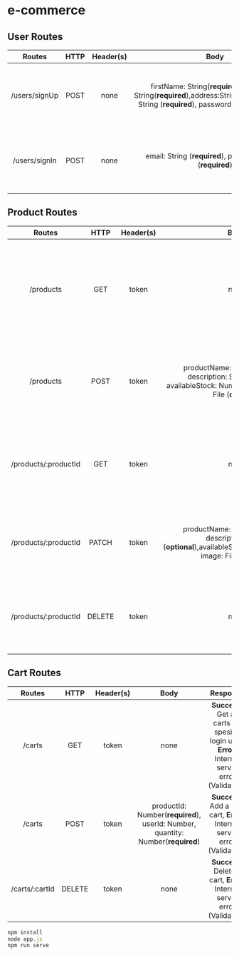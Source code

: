 # e-commerce

## User Routes
|Routes|HTTP|Header(s)|Body|Response|Description| 
|:--:|:--:|:--:|:--:|:--:|:--:|
|/users/signUp  |POST  |none|firstName: String(**required**), lastName: String(**required**),address:String(**required**),email: String (****required****),  password: String (****required****)|****Success****: Register a user, ****Error****: Internal server error (Validation)|Register a user|
|/users/signIn  |POST  |none|email: String (****required****), password: String (****required****) |****Success****: Login as a user, ****Error****: Internal server error (Validation)|Login as a user|


## Product Routes
|Routes|HTTP|Header(s)|Body|Response|Description| 
|:--:|:--:|:--:|:--:|:--:|:--:|
|/products  |GET  |token|none |****Success****: Get all products available on the market, ****Error****: Internal server error (Validation)|Get all posted products|
|/products  |POST  |token|productName: String(****required****), description: String(****required****), availableStock: Number(****required****), image: File (****optional****) |****Success****: Post a product to the market, ****Error****: Internal server error (Validation)|Post a product|
|/products/:productId |GET |token | none |****Success****: Get details of one product, ****Error****: Internal server error (Validation)| Get product details
|/products/:productId  |PATCH  |token|productName: String (****optional****), description: String (****optional****),availableStock:Number(****optional****) image: File (****optional****) |****Success****: Update an product, ****Error****: Internal server error (Validation)|Update an article|
|/products/:productId  |DELETE  |token|none|****Success****: Delete product, ****Error****: Internal server error (Validation)|Delete a product|


## Cart Routes
|Routes|HTTP|Header(s)|Body|Response|Description| 
|:--:|:--:|:--:|:--:|:--:|:--:|
|/carts |GET  |token|none |****Success****: Get all carts for spesific login user, ****Error****: Internal server error (Validation)|Get all created carts for authenticated user|
|/carts  |POST  |token|productId: Number(****required****), userId: Number, quantity: Number(****required****)|****Success****: Add a new cart, ****Error****: Internal server error (Validation)|Add cart|
|/carts/:cartId  |DELETE  |token|none|****Success****: Delete a cart, ****Error****: Internal server error (Validation)|Delete a cart|

```javascript
npm install
node app.js
npm run serve
```
